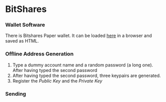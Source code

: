 # BitShares

### Wallet Software

There is Bitshares Paper wallet. It can be loaded [here](<http://paperwallet.bitshares.eu/>) in a browser and saved as HTML. 


### Offline Address Generation

1. Type a dummy account name and a random password (a long one). After having typed the second password 
2. After having typed the second password, three keypairs are generated.
3. Register the *Public Key* and the *Private Key*


### Sending
